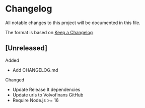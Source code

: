 # Changelog

All notable changes to this project will be documented in this file.

The format is based on [Keep a Changelog](https://keepachangelog.com/en/1.0.0/)

## [Unreleased]

Added

* Add CHANGELOG.md

Changed

* Update Release It dependencies
* Update urls to Volvofinans GitHub
* Require Node.js >= 16
